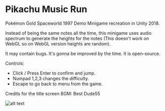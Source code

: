 # Pikachu Music Run

Pokémon Gold Spaceworld 1997 Demo Minigame recreation in Unity 2018.

Instead of being the same notes all the time, this minigame uses audio spectrum to generate the heights for the notes (This doesn't work on WebGL so on WebGL version heights are random).

It may contain bugs. It's gonna be improved by the time.  It is open-source.


Controls:​
- Click / Press Enter to confirm and jump. 
- Numpad 1,2,3 changes the difficulty.
- Escape to go back to menu from the game.


Credits for the title screen BGM:  Best Dude55 

![alt text](https://i.imgur.com/Cd0C9Ai.png)

​

